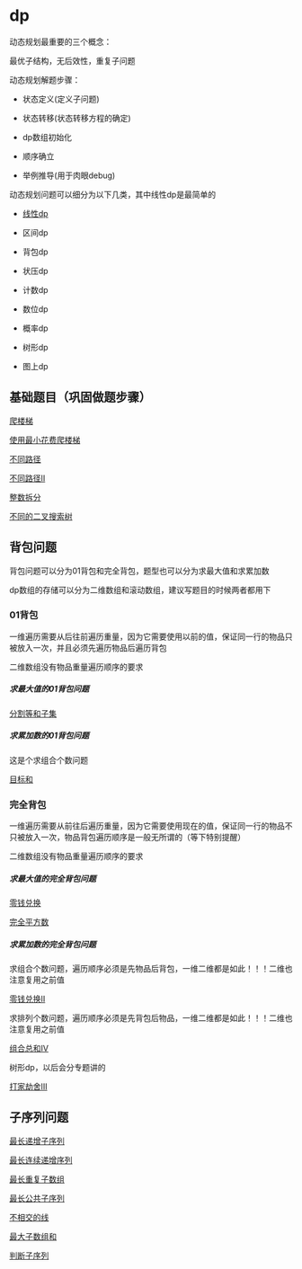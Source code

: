 # dp

动态规划最重要的三个概念：

最优子结构，无后效性，重复子问题

动态规划解题步骤：

+ 状态定义(定义子问题)

+ 状态转移(状态转移方程的确定)

+ dp数组初始化

+ 顺序确立

+ 举例推导(用于肉眼debug)

动态规划问题可以细分为以下几类，其中线性dp是最简单的

+ [线性dp](./linear_dp/README.md)

+ 区间dp

+ 背包dp

+ 状压dp

+ 计数dp

+ 数位dp

+ 概率dp

+ 树形dp

+ 图上dp





















## 基础题目（巩固做题步骤）

[爬楼梯](./code/爬楼梯.java)

[使用最小花费爬楼梯](./code/使用最小花费爬楼梯.java)

[不同路径](./code/不同路径.java)

[不同路径II](./code/不同路径II.java)

[整数拆分](./code/整数拆分.java)

[不同的二叉搜索树](./code/不同的二叉搜索树.java)

## 背包问题

背包问题可以分为01背包和完全背包，题型也可以分为求最大值和求累加数

dp数组的存储可以分为二维数组和滚动数组，建议写题目的时候两者都用下

### 01背包

一维遍历需要从后往前遍历重量，因为它需要使用以前的值，保证同一行的物品只被放入一次，并且必须先遍历物品后遍历背包

二维数组没有物品重量遍历顺序的要求

##### 求最大值的01背包问题

[分割等和子集](./code/分割等和子集.java)

##### 求累加数的01背包问题

这是个求组合个数问题

[目标和](./code/目标和.java)

### 完全背包

一维遍历需要从前往后遍历重量，因为它需要使用现在的值，保证同一行的物品不只被放入一次，物品背包遍历顺序是一般无所谓的（等下特别提醒）

二维数组没有物品重量遍历顺序的要求

##### 求最大值的完全背包问题

[零钱兑换](./code/零钱兑换.java)

[完全平方数](./code/完全平方数.java)

##### 求累加数的完全背包问题

求组合个数问题，遍历顺序必须是先物品后背包，一维二维都是如此！！！二维也注意复用之前值

[零钱兑换II](./code/零钱兑换II.java)

求排列个数问题，遍历顺序必须是先背包后物品，一维二维都是如此！！！二维也注意复用之前值

[组合总和IV](./code/组合总和IV.java)

树形dp，以后会分专题讲的

[打家劫舍III](./code/打家劫舍III.java)



## 子序列问题

[最长递增子序列](./code/最长递增子序列.java)

[最长连续递增序列](./code/最长连续递增序列.java)

[最长重复子数组](./code/最长重复子数组.java)

[最长公共子序列](./code/最长公共子序列.java)

[不相交的线](./code/不相交的线.java)

[最大子数组和](./code/最大子数组和.java)

[判断子序列](./code/判断子序列.java)

